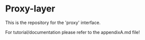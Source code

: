 # Proxy-layer

This is the repository for the 'proxy' interface. 


For tutorial/documentation please refer to the appendixA.md file!
